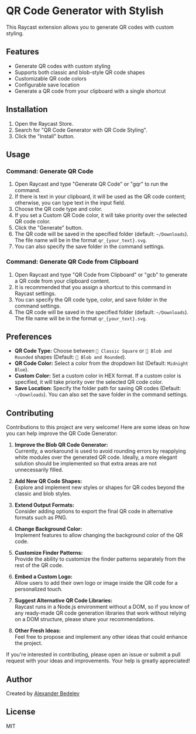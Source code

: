 # QR Code Generator with Stylish

This Raycast extension allows you to generate QR codes with custom styling.

## Features

- Generate QR codes with custom styling
- Supports both classic and blob-style QR code shapes
- Customizable QR code colors
- Configurable save location
- Generate a QR code from your clipboard with a single shortcut

## Installation

1. Open the Raycast Store.
2. Search for "QR Code Generator with QR Code Styling".
3. Click the "Install" button.

## Usage

### Command: Generate QR Code

1. Open Raycast and type "Generate QR Code" or "gqr" to run the command.
2. If there is text in your clipboard, it will be used as the QR code content; otherwise, you can type text in the input field.
3. Choose the QR code type and color.
4. If you set a Custom QR Code color, it will take priority over the selected QR code color.
5. Click the "Generate" button.
6. The QR code will be saved in the specified folder (default: `~/Downloads`). The file name will be in the format `qr_{your_text}.svg`.
7. You can also specify the save folder in the command settings.

### Command: Generate QR Code from Clipboard

1. Open Raycast and type "QR Code from Clipboard" or "gcb" to generate a QR code from your clipboard content.
2. It is recommended that you assign a shortcut to this command in Raycast settings.
3. You can specify the QR code type, color, and save folder in the command settings.
4. The QR code will be saved in the specified folder (default: `~/Downloads`). The file name will be in the format `qr_{your_text}.svg`.

## Preferences

- **QR Code Type:** Choose between `👵 Classic Square` or `🦆 Blob and Rounded` shapes (Default: `🦆 Blob and Rounded`).
- **QR Code Color:** Select a color from the dropdown list (Default: `Midnight Blue`).
- **Custom Color:** Set a custom color in HEX format. If a custom color is specified, it will take priority over the selected QR code color.
- **Save Location:** Specify the folder path for saving QR codes (Default: `~/Downloads`). You can also set the save folder in the command settings.

## Contributing

Contributions to this project are very welcome! Here are some ideas on how you can help improve the QR Code Generator:

1. **Improve the Blob QR Code Generator:**  
   Currently, a workaround is used to avoid rounding errors by reapplying white modules over the generated QR code. Ideally, a more elegant solution should be implemented so that extra areas are not unnecessarily filled.

2. **Add New QR Code Shapes:**  
   Explore and implement new styles or shapes for QR codes beyond the classic and blob styles.

3. **Extend Output Formats:**  
   Consider adding options to export the final QR code in alternative formats such as PNG.

4. **Change Background Color:**  
   Implement features to allow changing the background color of the QR code.

5. **Customize Finder Patterns:**  
   Provide the ability to customize the finder patterns separately from the rest of the QR code.

6. **Embed a Custom Logo:**  
   Allow users to add their own logo or image inside the QR code for a personalized touch.

7. **Suggest Alternative QR Code Libraries:**  
   Raycast runs in a Node.js environment without a DOM, so if you know of any ready-made QR code generation libraries that work without relying on a DOM structure, please share your recommendations.

8. **Other Fresh Ideas:**  
   Feel free to propose and implement any other ideas that could enhance the project.

If you're interested in contributing, please open an issue or submit a pull request with your ideas and improvements. Your help is greatly appreciated!

## Author

Created by [Alexander Bedelev](https://github.com/na-bal)

## License

MIT